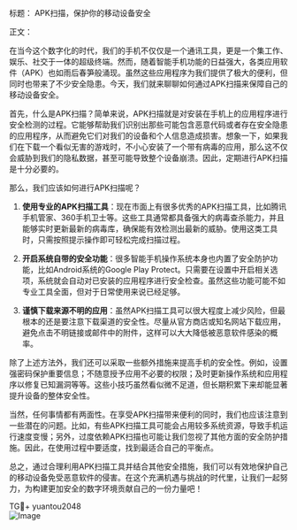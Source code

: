 标题： APK扫描，保护你的移动设备安全

正文：

在当今这个数字化的时代，我们的手机不仅仅是一个通讯工具，更是一个集工作、娱乐、社交于一体的超级终端。然而，随着智能手机功能的日益强大，各类应用软件（APK）也如雨后春笋般涌现。虽然这些应用程序为我们提供了极大的便利，但同时也带来了不少安全隐患。今天，我们就来聊聊如何通过APK扫描来保障自己的移动设备安全。

首先，什么是APK扫描？简单来说，APK扫描就是对安装在手机上的应用程序进行安全检测的过程。它能够帮助我们识别出那些可能包含恶意代码或者存在安全隐患的应用程序，从而避免它们对我们的设备和个人信息造成损害。想象一下，如果我们在下载一个看似无害的游戏时，不小心安装了一个带有病毒的应用，那么这不仅会威胁到我们的隐私数据，甚至可能导致整个设备崩溃。因此，定期进行APK扫描是十分必要的。

那么，我们应该如何进行APK扫描呢？

1. **使用专业的APK扫描工具**：现在市面上有很多优秀的APK扫描工具，比如腾讯手机管家、360手机卫士等。这些工具通常都具备强大的病毒查杀能力，并且能够实时更新最新的病毒库，确保能有效检测出最新的威胁。使用这类工具时，只需按照提示操作即可轻松完成扫描过程。

2. **开启系统自带的安全功能**：很多智能手机操作系统本身也内置了安全防护功能，比如Android系统的Google Play Protect。只需要在设置中开启相关选项，系统就会自动对已安装的应用程序进行安全检查。虽然这些功能可能不如专业工具全面，但对于日常使用来说已经足够。

3. **谨慎下载来源不明的应用**：虽然APK扫描工具可以很大程度上减少风险，但最根本的还是要注意下载渠道的安全性。尽量从官方商店或知名网站下载应用，避免点击不明链接或邮件中的附件，这样可以大大降低被恶意软件感染的概率。

除了上述方法外，我们还可以采取一些额外措施来提高手机的安全性。例如，设置强密码保护重要信息；不随意授予应用不必要的权限；及时更新操作系统和应用程序以修复已知漏洞等等。这些小技巧虽然看似微不足道，但长期积累下来却能显著提升设备的整体安全性。

当然，任何事情都有两面性。在享受APK扫描带来便利的同时，我们也应该注意到一些潜在的问题。比如，有些APK扫描工具可能会占用较多系统资源，导致手机运行速度变慢；另外，过度依赖APK扫描也可能让我们忽视了其他方面的安全防护措施。因此，在使用过程中要适度，找到最适合自己的平衡点。

总之，通过合理利用APK扫描工具并结合其他安全措施，我们可以有效地保护自己的移动设备免受恶意软件的侵害。在这个充满机遇与挑战的时代里，让我们一起努力，为构建更加安全的数字环境贡献自己的一份力量吧！

TG💪+ yuantou2048  
![Image](https://github.com/user-attachments/assets/cf57a8bb-a08e-43c1-ad82-039f33c64200)